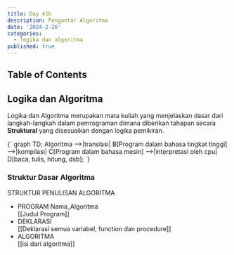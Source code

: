 ```yaml
---
title: Day 41b
description: Pengantar Algoritma
date: '2024-2-26'
categories:
  - logika dan algoritma
published: true
---
```


<script>
    import MermaidDiagram from '$lib/components/mermaid/MermaidDiagram.svelte';
</script>

## Table of Contents

## Logika dan Algoritma

Logika dan Algoritma merupakan mata kuliah yang menjelaskan dasar dari langkah-langkah dalam pemrograman dimana diberikan tahapan secara **Struktural** yang disesuaikan dengan logika pemikiran.

<MermaidDiagram>
{`
  graph TD;
    Algoritma -->|translasi| B[Program dalam bahasa tingkat tinggi] -->|kompilasi| C[Program dalam bahasa mesin] -->|interpretasi oleh cpu| D[baca, tulis, hitung, dsb];
`}
</MermaidDiagram>

### Struktur Dasar Algoritma

STRUKTUR PENULISAN ALGORITMA

- PROGRAM Nama_Algoritma  
  [[Judul Program]]
- DEKLARASI  
  [[Deklarasi semua variabel, function dan procedure]]
- ALGORITMA  
  [[isi dari algoritma]]
